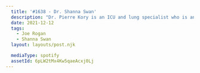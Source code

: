 ```yaml
---
  title: '#1638 - Dr. Shanna Swan'
  description: "Dr. Pierre Kory is an ICU and lung specialist who is an expert on the use of the drug ivermectin to treat COVID-19. Bret Weinstein is an evolutionary biologist, visiting fellow at Princeton, host of the DarkHorse podcast, and co-author (with his wife, Heather Heying) of the forthcoming \"A Hunter-Gatherer's Guide to the 21st Century.\""
  date: 2021-12-12
  tags:
    - Joe Rogan
    - Shanna Swan
  layout: layouts/post.njk

  mediaType: spotify
  assetId: 6pLW2tMx4Kw5qaeAcxj0Lj
---
```

